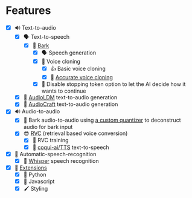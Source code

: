 # Features
* [x] 🔊 Text-to-audio
  * [x] 🗣 Text-to-speech
    * [x] 🐶 [Bark](https://github.com/suno-ai/bark)
      * [x] 🗣 Speech generation
      * [x] 🧬 Voice cloning
        * [x] 👍 Basic voice cloning
        * [x] 🧬 [Accurate voice cloning](https://github.com/gitmylo/bark-voice-cloning-HuBERT-quantizer)
      * [x] 🤣 Disable stopping token option to let the AI decide how it wants to continue
  * [x] 🎵 [AudioLDM](https://github.com/haoheliu/AudioLDM) text-to-audio generation
  * [x] 🎵 [AudioCraft](https://github.com/facebookresearch/audiocraft) text-to-audio generation
* [x] 🔊 Audio-to-audio
  * [x] 🐶 Bark audio-to-audio using [a custom quantizer](https://github.com/gitmylo/bark-voice-cloning-HuBERT-quantizer) to deconstruct audio for bark input
  * [x] 😎 [RVC](https://github.com/RVC-Project/Retrieval-based-voice-conversion-webui) (retrieval based voice conversion)
    * [x] 🧬 RVC training
    * [x] 🐸 [coqui-ai/TTS](https://github.com/coqui-ai/TTS) text-to-speech
* [x] 🎤 Automatic-speech-recognition
  * [x] 🎤 [Whisper](https://github.com/openai/whisper) speech recognition
* [x] 🚀 [Extensions](extensions/index.md)
  * [x] 🐍 Python
  * [x] 📜 Javascript
  * [x] 🖌️ Styling
